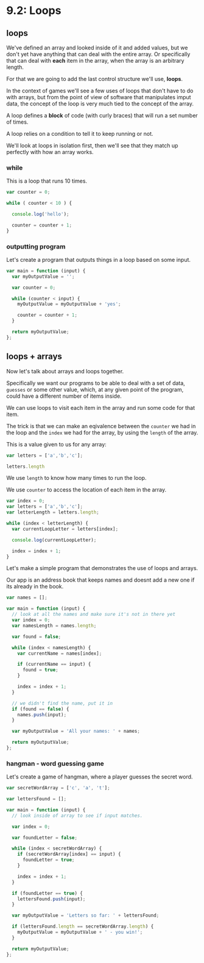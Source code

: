 # 9.2: Loops

## loops

We've defined an array and looked inside of it and added values, but we don't yet have anything that can deal with the entire array. Or specifically that can deal with **each** item in the array, when the array is an arbitrary length.

For that we are going to add the last control structure we'll use, **loops**.

In the context of games we'll see a few uses of loops that don't have to do with arrays, but from the point of view of software that manipulates imput data, the concept of the loop is very much tied to the concept of the array.

A loop defines a **block** of code \(with curly braces\) that will run a set number of times.

A loop relies on a condition to tell it to keep running or not.

We'll look at loops in isolation first, then we'll see that they match up perfectly with how an array works.

### while

This is a loop that runs 10 times.

```javascript
var counter = 0;

while ( counter < 10 ) {

  console.log('hello');

  counter = counter + 1;
}
```

### outputting program

Let's create a program that outputs things in a loop based on some input.

```javascript
var main = function (input) {
  var myOutputValue = '';

  var counter = 0;

  while (counter < input) {
    myOutputValue = myOutputValue + 'yes';

    counter = counter + 1;
  }

  return myOutputValue;
};
```

## loops + arrays

Now let's talk about arrays and loops together.

Specifically we want our programs to be able to deal with a set of data, `guesses` or some other value, which, at any given point of the program, could have a different number of items inside.

We can use loops to visit each item in the array and run some code for that item.

The trick is that we can make an eqivalence between the `counter` we had in the loop and the `index` we had for the array, by using the `length` of the array.

This is a value given to us for any array:

```javascript
var letters = ['a','b','c'];
```

```javascript
letters.length
```

We use `length` to know how many times to run the loop.

We use `counter` to access the location of each item in the array.

```javascript
var index = 0;
var letters = ['a','b','c'];
var letterLength = letters.length;

while (index < letterLength) {
  var currentLoopLetter = letters[index];

  console.log(currentLoopLetter);

  index = index + 1;
}
```

Let's make a simple program that demonstrates the use of loops and arrays.

Our app is an address book that keeps names and doesnt add a new one if its already in the book.

```javascript
var names = [];

var main = function (input) {
  // look at all the names and make sure it's not in there yet
  var index = 0;
  var namesLength = names.length;

  var found = false;

  while (index < namesLength) {
    var currentName = names[index];

    if (currentName == input) {
      found = true;
    }

    index = index + 1;
  }

  // we didn't find the name, put it in
  if (found == false) {
    names.push(input);
  }

  var myOutputValue = 'All your names: ' + names;

  return myOutputValue;
};
```

### hangman - word guessing game

Let's create a game of hangman, where a player guesses the secret word.

```javascript
var secretWordArray = ['c', 'a', 't'];

var lettersFound = [];

var main = function (input) {
  // look inside of array to see if input matches.

  var index = 0;

  var foundLetter = false;

  while (index < secretWordArray) {
    if (secretWordArray[index] == input) {
      foundLetter = true;
    }

    index = index + 1;
  }

  if (foundLetter == true) {
    lettersFound.push(input);
  }

  var myOutputValue = 'Letters so far: ' + lettersFound;

  if (lettersFound.length == secretWordArray.length) {
    myOutputValue = myOutputValue + ' - you win!';
  }

  return myOutputValue;
};
```

